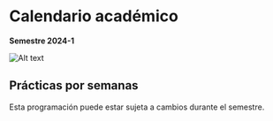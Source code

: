 # Calendario académico

**Semestre 2024-1**

<img title="a title" alt="Alt text" src="/contenido/imgs/Calendario+académico+2024-1+(1)+(1).png">

## Prácticas por semanas

Esta programación puede estar sujeta a cambios durante el semestre.

